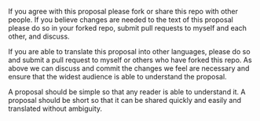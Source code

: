 If you agree with this proposal please fork or share this repo with other people.  If you believe changes are needed to the text of this proposal please do so in your forked repo, submit pull requests to myself and each other, and discuss. 

If you are able to translate this proposal into other languages, please do so and submit a pull request to myself or others who have forked this repo.  As above we can discuss and commit the changes we feel are necessary and ensure that the widest audience is able to understand the proposal.

A proposal should be simple so that any reader is able to understand it.  A proposal should be short so that it can be shared quickly and easily and translated without ambiguity.  
